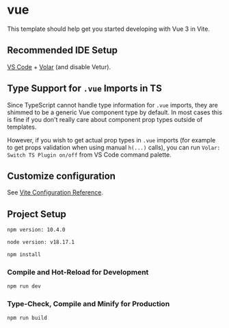 # vue

This template should help get you started developing with Vue 3 in Vite.

## Recommended IDE Setup

[VS Code](https://code.visualstudio.com/) + [Volar](https://marketplace.visualstudio.com/items?itemName=johnsoncodehk.volar) (and disable Vetur).

## Type Support for `.vue` Imports in TS

Since TypeScript cannot handle type information for `.vue` imports, they are shimmed to be a generic Vue component type by default. In most cases this is fine if you don't really care about component prop types outside of templates.

However, if you wish to get actual prop types in `.vue` imports (for example to get props validation when using manual `h(...)` calls), you can run `Volar: Switch TS Plugin on/off` from VS Code command palette.

## Customize configuration

See [Vite Configuration Reference](https://vitejs.dev/config/).

## Project Setup

```sh
npm version: 10.4.0
```
```sh
node version: v18.17.1
```

```sh
npm install
```

### Compile and Hot-Reload for Development

```sh
npm run dev
```

### Type-Check, Compile and Minify for Production

```sh
npm run build
```
